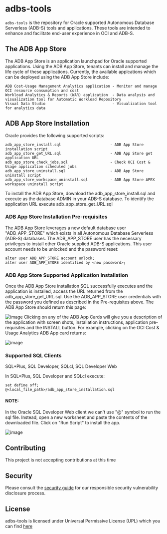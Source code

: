 # adbs-tools

`adbs-tools` is the repository for Oracle supported Autonomous Database Serverless (ADB-S) tools and applications. 
These tools are intended to enhance and facilitate end-user experience in OCI and ADB-S.

## The ADB App Store
The ADB App Store is an application launchpad for Oracle supported applications. Using the ADB App Store, tenants can install and manage the life cycle of these applications. Currently, the available applcations which can be deployed using the ADB App Store include:

    ADB Cost-Usage Management Analytics application - Monitor and manage OCI resource consumption and cost
    Workload Analytics & Reports (WAR) application  - Data analysis and visualization tool for Automatic Workload Repository
    Visual Data Studio                              - Visualization tool for analytics data

## ADB App Store Installation <a name='installation'></a>
Oracle provides the following supported scripts:

    adb_app_store_install.sql                      - ADB App Store installation script
    adb_app_store_get_URL.sql                      - ADB App Store get application URL
    adb_app_store_check_jobs.sql                   - Check OCI Cost & Usage application scheduled jobs
    adb_app_store_uninstall.sql                    - ADB App Store uninstall script
    adb_app_store_workspace_uninstall.sql          - ADB App Store APEX workspace uninstall script

To install the ADB App Store, download the adb_app_store_install.sql and execute as the database ADMIN in your ADB-S database. To identify the application URL execute adb_app_store_get_URL.sql

### ADB App Store Installation Pre-requisites
The ADB App Store leverages a new default database user "ADB_APP_STORE" which exists in all Autonomous Database Serverless (ADB-S) databases. The ADB_APP_STORE user has the necessary privileges to install other Oracle supplied ADB-S applications. This user account needs to be unlocked and the password reset:

    alter user ADB_APP_STORE account unlock;
    alter user ADB_APP_STORE identified by <new password>;

### ADB App Store Supported Application Installation
Once the ADB App Store installation SQL successfully executes and the application is installed, access the URL returned from the adb_app_store_get_URL.sql. Use the ADB_APP_STORE user credentials with the password you defined as described in the Pre-requisites above. The ADB App Store should return this page:

![image](https://github.com/oracle-samples/adbs-tools/assets/8619317/6a643ae0-ff93-4736-8123-fa4224aa7425)
Clicking on any of the ADB App Cards will give you a description of the application with screen shots, installation instructions, application pre-requisites and the INSTALL button. For example, clicking on the OCI Cost & Usage Analytics ADB App card returns:


![image](https://github.com/oracle-samples/adbs-tools/assets/8619317/361783aa-0056-43c6-8536-4793804050fb)

### Supported SQL Clients
SQL*Plus, 
SQL Developer, 
SQLcl, 
SQL Developer Web

In SQL*Plus, SQL Developer and SQLcl execute:

    set define off;
    @<local_file_path>/adb_app_store_installation.sql
#### NOTE: 
In the Oracle SQL Developer Web client we can't use "@" symbol to run the sql file. Instead, open a new worksheet and paste the contents of the downloaded file. Click on "Run Script" to install the app.

![image](https://github.com/oracle-samples/adbs-tools/assets/8619317/b367baba-1a6f-4c3f-86b1-d280bad35777)

## Contributing  <a name='contributing'></a>

This project is not accepting contributions at this time

## Security <a name='security'></a>
Please consult the [security guide](https://github.com/oracle-samples/adbs-tools/SECURITY.md) for our responsible security vulnerability disclosure process.

## License <a name='license'></a>
adbs-tools is licensed under Universal Permissive License (UPL) which you can find [here](https://github.com/oracle-samples/adbs-tools/LICENSE.txt)
